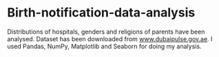 # Birth-notification-data-analysis
Distributions of hospitals, genders and religions of parents have been analysed. Dataset has been downloaded from www.dubaipulse.gov.ae.
I used Pandas, NumPy, Matplotlib and Seaborn for doing my analysis.
